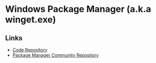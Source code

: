 # Windows Package Manager (a.k.a winget.exe)

## Links

- [Code Repository](https://github.com/microsoft/winget-cli)
- [Package Manager Community Repository](https://github.com/microsoft/winget-pkgs)

<!--
winget install --id Windows.visualstudiocode --source winget
winget install --id Windows.Powershell --source winget
winget install --id Git.Git -e --source winget
-->
